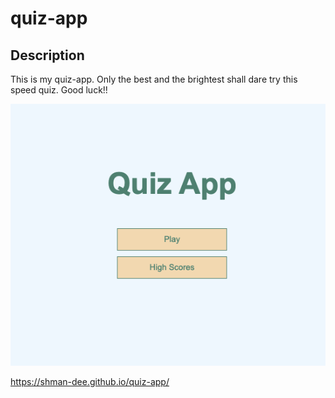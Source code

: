 # quiz-app

## Description

This is my quiz-app.  Only the best and the brightest shall dare try this speed quiz.  Good luck!!

![screenshot](./screenshot.png)

https://shman-dee.github.io/quiz-app/
